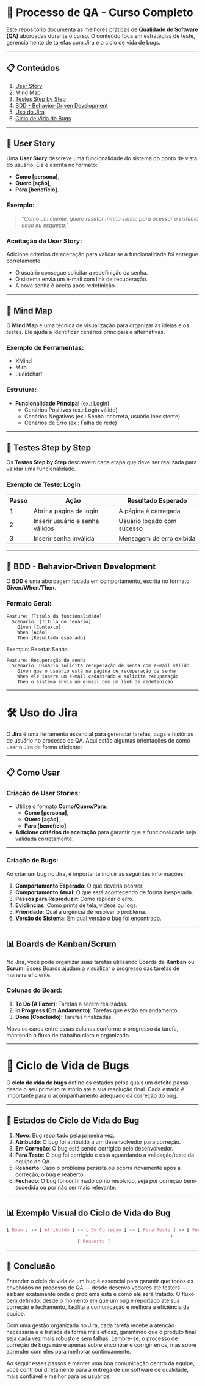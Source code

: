 # 🚀 **Processo de QA - Curso Completo**

Este repositório documenta as melhores práticas de **Qualidade de Software (QA)** abordadas durante o curso. O conteúdo foca em estratégias de teste, gerenciamento de tarefas com Jira e o ciclo de vida de bugs.

---

## 📋 **Conteúdos**

1. [User Story](#user-story)  
2. [Mind Map](#mind-map)  
3. [Testes Step by Step](#testes-step-by-step)  
4. [BDD - Behavior-Driven Development](#bdd---behavior-driven-development)  
5. [Uso do Jira](#uso-do-jira)  
6. [Ciclo de Vida de Bugs](#ciclo-de-vida-de-bugs)  

---

## 📝 **User Story**

Uma **User Story** descreve uma funcionalidade do sistema do ponto de vista do usuário. Ela é escrita no formato:

- **Como [persona]**,  
- **Quero [ação]**,  
- **Para [benefício]**.  

### **Exemplo:**
> *"Como um cliente, quero resetar minha senha para acessar o sistema caso eu esqueça."*

### **Aceitação da User Story:**
Adicione critérios de aceitação para validar se a funcionalidade foi entregue corretamente.  
- O usuário consegue solicitar a redefinição da senha.  
- O sistema envia um e-mail com link de recuperação.  
- A nova senha é aceita após redefinição.  

---

## 🧩 **Mind Map**

O **Mind Map** é uma técnica de visualização para organizar as ideias e os testes. Ele ajuda a identificar cenários principais e alternativas.

### **Exemplo de Ferramentas:**
- XMind  
- Miro  
- Lucidchart  

### **Estrutura:**
- **Funcionalidade Principal** (ex.: Login)  
  - Cenários Positivos (ex.: Login válido)  
  - Cenários Negativos (ex.: Senha incorreta, usuário inexistente)  
  - Cenários de Erro (ex.: Falha de rede)  

---

## 🔄 **Testes Step by Step**

Os **Testes Step by Step** descrevem cada etapa que deve ser realizada para validar uma funcionalidade.

### **Exemplo de Teste: Login**

| Passo | Ação                           | Resultado Esperado            |
|-------|--------------------------------|--------------------------------|
| 1     | Abrir a página de login        | A página é carregada           |
| 2     | Inserir usuário e senha válidos | Usuário logado com sucesso     |
| 3     | Inserir senha inválida         | Mensagem de erro exibida       |

---

## 🧪 **BDD - Behavior-Driven Development**

O **BDD** é uma abordagem focada em comportamento, escrita no formato **Given/When/Then**.

### **Formato Geral:**
```gherkin
Feature: [Título da funcionalidade]
  Scenario: [Título do cenário]
    Given [Contexto]
    When [Ação]
    Then [Resultado esperado]
```
Exemplo: Resetar Senha
```gherkin
Feature: Recuperação de senha
  Scenario: Usuário solicita recuperação de senha com e-mail válido
    Given que o usuário está na página de recuperação de senha
    When ele insere um e-mail cadastrado e solicita recuperação
    Then o sistema envia um e-mail com um link de redefinição
```

---


# 🛠️ **Uso do Jira**

O **Jira** é uma ferramenta essencial para gerenciar tarefas, bugs e histórias de usuário no processo de QA. Aqui estão algumas orientações de como usar o Jira de forma eficiente:

---

## 📋 **Como Usar**

### **Criação de User Stories:**
- Utilize o formato **Como/Quero/Para**:
  - **Como [persona]**,  
  - **Quero [ação]**,  
  - **Para [benefício]**.  
- **Adicione critérios de aceitação** para garantir que a funcionalidade seja validada corretamente.

---

### **Criação de Bugs:**
Ao criar um bug no Jira, é importante incluir as seguintes informações:

1. **Comportamento Esperado**: O que deveria ocorrer.
2. **Comportamento Atual**: O que está acontecendo de forma inesperada.
3. **Passos para Reproduzir**: Como replicar o erro.
4. **Evidências**: Como prints de tela, vídeos ou logs.
5. **Prioridade**: Qual a urgência de resolver o problema.
6. **Versão do Sistema**: Em qual versão o bug foi encontrado.

---

## 📊 **Boards de Kanban/Scrum**

No Jira, você pode organizar suas tarefas utilizando Boards de **Kanban** ou **Scrum**. Esses Boards ajudam a visualizar o progresso das tarefas de maneira eficiente.

### **Colunas do Board:**

1. **To Do (A Fazer)**: Tarefas a serem realizadas.
2. **In Progress (Em Andamento)**: Tarefas que estão em andamento.
3. **Done (Concluído)**: Tarefas finalizadas.

Mova os cards entre essas colunas conforme o progresso da tarefa, mantendo o fluxo de trabalho claro e organizado.

---


# 🐛 **Ciclo de Vida de Bugs**

O **ciclo de vida de bugs** define os estados pelos quais um defeito passa desde o seu primeiro relatório até a sua resolução final. Cada estado é importante para o acompanhamento adequado da correção do bug.

---

## 📅 **Estados do Ciclo de Vida do Bug**

1. **Novo**: Bug reportado pela primeira vez.
2. **Atribuído**: O bug foi atribuído a um desenvolvedor para correção.
3. **Em Correção**: O bug está sendo corrigido pelo desenvolvedor.
4. **Para Teste**: O bug foi corrigido e está aguardando a validação/teste da equipe de QA.
5. **Reaberto**: Caso o problema persista ou ocorra novamente após a correção, o bug é reaberto.
6. **Fechado**: O bug foi confirmado como resolvido, seja por correção bem-sucedida ou por não ser mais relevante.

---

## 📊 **Exemplo Visual do Ciclo de Vida do Bug**

```css
[ Novo ] -> [ Atribuído ] -> [ Em Correção ] -> [ Para Teste ] -> [ Fechado ]
                             ↑                              ↓
                          [ Reaberto ]
```
---


## 🤝 **Conclusão**

Entender o ciclo de vida de um bug é essencial para garantir que todos os envolvidos no processo de QA — desde desenvolvedores até testers — saibam exatamente onde o problema está e como ele será tratado. O fluxo bem definido, desde o momento em que um bug é reportado até sua correção e fechamento, facilita a comunicação e melhora a eficiência da equipe.

Com uma gestão organizada no Jira, cada tarefa recebe a atenção necessária e é tratada da forma mais eficaz, garantindo que o produto final seja cada vez mais robusto e sem falhas. Lembre-se, o processo de correção de bugs não é apenas sobre encontrar e corrigir erros, mas sobre aprender com eles para melhorar continuamente.

Ao seguir esses passos e manter uma boa comunicação dentro da equipe, você contribui diretamente para a entrega de um software de qualidade, mais confiável e melhor para os usuários.
